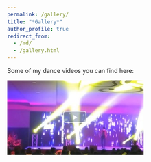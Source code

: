 ```yaml
---
permalink: /gallery/
title: "*Gallery*"
author_profile: true
redirect_from: 
  - /md/
  - /gallery.html
---
```

Some of my dance videos you can find here: 

[![Watch the video](video3.jpg)](https://my.pcloud.com/publink/show?code=XZCqAMkZurFN6yzrW24qfiYOp5g8Izqq1ad7)


